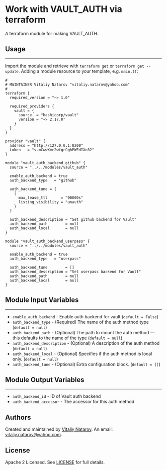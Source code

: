 # Work with VAULT_AUTH via terraform

A terraform module for making VAULT_AUTH.


## Usage
----------------------
Import the module and retrieve with ```terraform get``` or ```terraform get --update```. Adding a module resource to your template, e.g. `main.tf`:

```
#
# MAINTAINER Vitaliy Natarov "vitaliy.natarov@yahoo.com"
#
terraform {
  required_version = "~> 1.0"

  required_providers {
    vault = {
      source  = "hashicorp/vault"
      version = "~> 2.17.0"
    }
  }
}

provider "vault" {
  address = "http://127.0.0.1:8200"
  token   = "s.mCwwXmc2wfgcCghPWFdIXe82"
}

module "vault_auth_backend_github" {
  source = "../../modules/vault_auth"

  enable_auth_backend = true
  auth_backend_type   = "github"

  auth_backend_tune = [
    {
      max_lease_ttl      = "90000s"
      listing_visibility = "unauth"
    }
  ]

  auth_backend_description = "Set github backend for Vault"
  auth_backend_path        = null
  auth_backend_local       = null
}

module "vault_auth_backend_userpass" {
  source = "../../modules/vault_auth"

  enable_auth_backend = true
  auth_backend_type   = "userpass"

  auth_backend_tune        = []
  auth_backend_description = "Set userpass backend for Vault"
  auth_backend_path        = null
  auth_backend_local       = null
}

```

## Module Input Variables
----------------------
- `enable_auth_backend` - Enable auth backend for vault (`default = False`)
- `auth_backend_type` - (Required) The name of the auth method type (`default = null`)
- `auth_backend_path` - (Optional) The path to mount the auth method — this defaults to the name of the type (`default = null`)
- `auth_backend_description` - (Optional) A description of the auth method (`default = null`)
- `auth_backend_local` - (Optional) Specifies if the auth method is local only. (`default = null`)
- `auth_backend_tune` - (Optional) Extra configuration block. (`default = []`)

## Module Output Variables
----------------------
- `auth_backend_id` - ID of Vault auth backend
- `auth_backend_accessor` - The accessor for this auth method


## Authors

Created and maintained by [Vitaliy Natarov](https://github.com/SebastianUA). An email: [vitaliy.natarov@yahoo.com](vitaliy.natarov@yahoo.com).

## License

Apache 2 Licensed. See [LICENSE](https://github.com/SebastianUA/terraform/blob/master/LICENSE) for full details.
